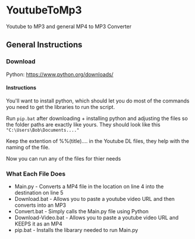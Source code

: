 # YoutubeToMp3
Youtube to MP3 and general MP4 to MP3 Converter

## General Instructions

### Download
Python: https://www.python.org/downloads/ 

#### Instructions

You'll want to install python, which should let you do most of the commands you need to get the libraries to run the script.

Run `pip.bat` after downloading + installing python and adjusting the files so the folder paths are exactly like yours.
They should look like this `"C:\Users\Bob\Documents...."`

Keep the extention of %%(title).... in the Youtube DL files, they help with the naming of the file.

Now you can run any of the files for thier needs

### What Each File Does

* Main.py - Converts a MP4 file in the location on line 4 into the destination on line 5
* Download.bat - Allows you to paste a youtube video URL and then converts into an MP3 
* Convert.bat - Simply calls the Main.py file using Python
* Download-Video.bat - Allows you to paste a youtube video URL and KEEPS it as an MP4
* pip.bat - Installs the libarary needed to run Main.py
